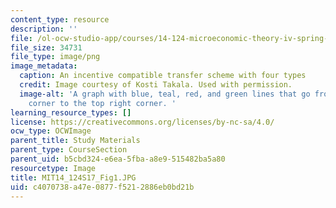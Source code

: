 ```yaml
---
content_type: resource
description: ''
file: /ol-ocw-studio-app/courses/14-124-microeconomic-theory-iv-spring-2017/c4070738a47e0877f5212886eb0bd21b_MIT14_124S17_Fig1.JPG
file_size: 34731
file_type: image/png
image_metadata:
  caption: An incentive compatible transfer scheme with four types
  credit: Image courtesy of Kosti Takala. Used with permission.
  image-alt: 'A graph with blue, teal, red, and green lines that go from bottom left
    corner to the top right corner. '
learning_resource_types: []
license: https://creativecommons.org/licenses/by-nc-sa/4.0/
ocw_type: OCWImage
parent_title: Study Materials
parent_type: CourseSection
parent_uid: b5cbd324-e6ea-5fba-a8e9-515482ba5a80
resourcetype: Image
title: MIT14_124S17_Fig1.JPG
uid: c4070738-a47e-0877-f521-2886eb0bd21b
---
```

